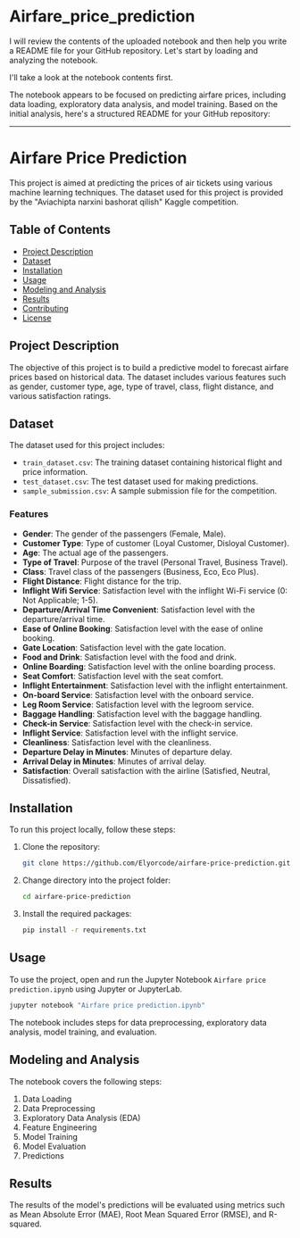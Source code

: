 # Airfare_price_prediction

I will review the contents of the uploaded notebook and then help you write a README file for your GitHub repository. Let's start by loading and analyzing the notebook.

I'll take a look at the notebook contents first.

The notebook appears to be focused on predicting airfare prices, including data loading, exploratory data analysis, and model training. Based on the initial analysis, here's a structured README for your GitHub repository:

---

# Airfare Price Prediction

This project is aimed at predicting the prices of air tickets using various machine learning techniques. The dataset used for this project is provided by the "Aviachipta narxini bashorat qilish" Kaggle competition.

## Table of Contents
- [Project Description](#project-description)
- [Dataset](#dataset)
- [Installation](#installation)
- [Usage](#usage)
- [Modeling and Analysis](#modeling-and-analysis)
- [Results](#results)
- [Contributing](#contributing)
- [License](#license)

## Project Description
The objective of this project is to build a predictive model to forecast airfare prices based on historical data. The dataset includes various features such as gender, customer type, age, type of travel, class, flight distance, and various satisfaction ratings.

## Dataset
The dataset used for this project includes:
- `train_dataset.csv`: The training dataset containing historical flight and price information.
- `test_dataset.csv`: The test dataset used for making predictions.
- `sample_submission.csv`: A sample submission file for the competition.

### Features
- **Gender**: The gender of the passengers (Female, Male).
- **Customer Type**: Type of customer (Loyal Customer, Disloyal Customer).
- **Age**: The actual age of the passengers.
- **Type of Travel**: Purpose of the travel (Personal Travel, Business Travel).
- **Class**: Travel class of the passengers (Business, Eco, Eco Plus).
- **Flight Distance**: Flight distance for the trip.
- **Inflight Wifi Service**: Satisfaction level with the inflight Wi-Fi service (0: Not Applicable; 1-5).
- **Departure/Arrival Time Convenient**: Satisfaction level with the departure/arrival time.
- **Ease of Online Booking**: Satisfaction level with the ease of online booking.
- **Gate Location**: Satisfaction level with the gate location.
- **Food and Drink**: Satisfaction level with the food and drink.
- **Online Boarding**: Satisfaction level with the online boarding process.
- **Seat Comfort**: Satisfaction level with the seat comfort.
- **Inflight Entertainment**: Satisfaction level with the inflight entertainment.
- **On-board Service**: Satisfaction level with the onboard service.
- **Leg Room Service**: Satisfaction level with the legroom service.
- **Baggage Handling**: Satisfaction level with the baggage handling.
- **Check-in Service**: Satisfaction level with the check-in service.
- **Inflight Service**: Satisfaction level with the inflight service.
- **Cleanliness**: Satisfaction level with the cleanliness.
- **Departure Delay in Minutes**: Minutes of departure delay.
- **Arrival Delay in Minutes**: Minutes of arrival delay.
- **Satisfaction**: Overall satisfaction with the airline (Satisfied, Neutral, Dissatisfied).

## Installation
To run this project locally, follow these steps:

1. Clone the repository:
    ```bash
    git clone https://github.com/Elyorcode/airfare-price-prediction.git
    ```
2. Change directory into the project folder:
    ```bash
    cd airfare-price-prediction
    ```
3. Install the required packages:
    ```bash
    pip install -r requirements.txt
    ```

## Usage
To use the project, open and run the Jupyter Notebook `Airfare price prediction.ipynb` using Jupyter or JupyterLab.

```bash
jupyter notebook "Airfare price prediction.ipynb"
```

The notebook includes steps for data preprocessing, exploratory data analysis, model training, and evaluation.

## Modeling and Analysis
The notebook covers the following steps:
1. Data Loading
2. Data Preprocessing
3. Exploratory Data Analysis (EDA)
4. Feature Engineering
5. Model Training
6. Model Evaluation
7. Predictions

## Results
The results of the model's predictions will be evaluated using metrics such as Mean Absolute Error (MAE), Root Mean Squared Error (RMSE), and R-squared.
